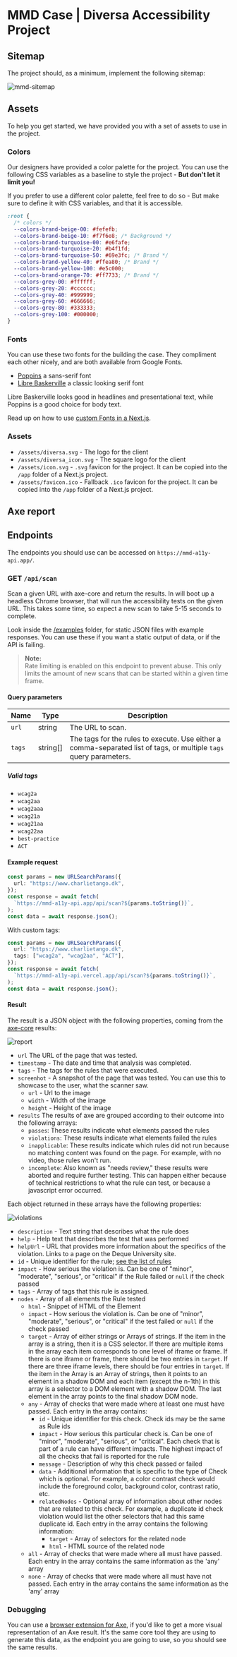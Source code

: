 # MMD Case | Diversa Accessibility Project

## Sitemap

The project should, as a minimum, implement the following sitemap:

![mmd-sitemap](https://github.com/charlie-tango/mmd-case-24/assets/3764345/624ffa85-0e85-4020-9231-f8c46e43b376)



## Assets

To help you get started, we have provided you with a set of assets to use in the project.

###  Colors

Our designers have provided a color palette for the project. 
You can use the following CSS variables as a baseline to style the project - **But don't let it limit you!**

If you prefer to use a different color palette, feel free to do so - But make sure to define it with CSS variables, and that it is accessible.

```css
:root {
  /* colors */
  --colors-brand-beige-00: #fefefb;
  --colors-brand-beige-10: #f7f6e8; /* Background */
  --colors-brand-turquoise-00: #e6fafe;
  --colors-brand-turquoise-20: #b4f1fd;
  --colors-brand-turquoise-50: #69e3fc; /* Brand */
  --colors-brand-yellow-40: #ffea80; /* Brand */
  --colors-brand-yellow-100: #e5c000;
  --colors-brand-orange-70: #ff7733; /* Brand */
  --colors-grey-00: #ffffff;
  --colors-grey-20: #cccccc;
  --colors-grey-40: #999999;
  --colors-grey-60: #666666;
  --colors-grey-80: #333333;
  --colors-grey-100: #000000;
}
```
### Fonts

You can use these two fonts for the building the case. They compliment each other nicely, and are both available from Google Fonts.

* [Poppins](https://fonts.google.com/specimen/Poppins) a sans-serif font
* [Libre Baskerville](https://fonts.google.com/specimen/Libre+Baskerville) a classic looking serif font

Libre Baskerville looks good in headlines and presentational text, while Poppins is a good choice for body text.

Read up on how to use [custom Fonts in a Next.js](https://nextjs.org/docs/app/building-your-application/optimizing/fonts).

### Assets

- `/assets/diversa.svg` - The logo for the client
- `/assets/diversa_icon.svg` - The square logo for the client
- `/assets/icon.svg` - `.svg` favicon for the project. It can be copied into the `/app` folder of a Next.js project.
- `/assets/favicon.ico` - Fallback `.ico` favicon for the project. It can be copied into the `/app` folder of a Next.js project.

## Axe report

## Endpoints

The endpoints you should use can be accessed on `https://mmd-a11y-api.app/`.

### GET `/api/scan`

Scan a given URL with axe-core and return the results. In will boot up a headless Chrome browser, that will run the accessibility tests on the given URL.
This takes some time, so expect a new scan to take 5-15 seconds to complete.

Look inside the [/examples](./examples) folder, for static JSON files with example responses.
You can use these if you want a static output of data, or if the API is failing.

> **Note:**<br> Rate limiting is enabled on this endpoint to prevent abuse.
> This only limits the amount of new scans that can be started within a given time frame.

#### Query parameters

| Name   | Type     | Description                                                                                                        |
| ------ | -------- |--------------------------------------------------------------------------------------------------------------------|
| `url`  | string   | The URL to scan.                                                                                                   |
| `tags` | string[] | The tags for the rules to execute. Use either a comma-separated list of tags, or multiple `tags` query parameters. |

##### Valid tags

- `wcag2a`
- `wcag2aa`
- `wcag2aaa`
- `wcag21a`
- `wcag21aa`
- `wcag22aa`
- `best-practice`
- `ACT`

#### Example request

```ts
const params = new URLSearchParams({
  url: "https://www.charlietango.dk",
});
const response = await fetch(
  `https://mmd-a11y-api.app/api/scan?${params.toString()}`,
);
const data = await response.json();
```

With custom tags:

```ts
const params = new URLSearchParams({
  url: "https://www.charlietango.dk",
  tags: ["wcag2a", "wcag2aa", "ACT"],
});
const response = await fetch(
  `https://mmd-a11y-api.vercel.app/api/scan?${params.toString()}`,
);
const data = await response.json();
```

#### Result

The result is a JSON object with the following properties, coming from the [axe-core](https://github.com/dequelabs/axe-core/) results:

![report](https://github.com/charlie-tango/mmd-case-24/assets/3764345/ecc6f61f-eaff-4966-87f3-dd8629ccd15e)

- `url` The URL of the page that was tested.
- `timestamp` - The date and time that analysis was completed.
- `tags` - The tags for the rules that were executed.
- `screenhot` - A snapshot of the page that was tested. You can use this to showcase to the user, what the scanner saw.
    - `url` - Url to the image
    - `width` - Width of the image
    - `height` - Height of the image
- `results` The results of axe are grouped according to their outcome into the following arrays:
    - `passes`: These results indicate what elements passed the rules
    - `violations`: These results indicate what elements failed the rules
    - `inapplicable`: These results indicate which rules did not run because no matching content was found on the page. For example, with no video, those rules won't run.
    - `incomplete`: Also known as "needs review," these results were aborted and require further testing. This can happen either because of technical restrictions to what the rule can test, or because a javascript error occurred.

Each object returned in these arrays have the following properties:

![violations](https://github.com/charlie-tango/mmd-case-24/assets/3764345/4fcb1574-bfd3-4245-84a9-08fd3337ba44)

- `description` - Text string that describes what the rule does
- `help` - Help text that describes the test that was performed
- `helpUrl` - URL that provides more information about the specifics of the violation. Links to a page on the Deque University site.
- `id` - Unique identifier for the rule; [see the list of rules](https://github.com/dequelabs/axe-core/blob/master/doc/rule-descriptions.md)
- `impact` - How serious the violation is. Can be one of "minor", "moderate", "serious", or "critical" if the Rule failed or `null` if the check passed
- `tags` - Array of tags that this rule is assigned.
- `nodes` - Array of all elements the Rule tested
    - `html` - Snippet of HTML of the Element
    - `impact` - How serious the violation is. Can be one of "minor", "moderate", "serious", or "critical" if the test failed or `null` if the check passed
    - `target` - Array of either strings or Arrays of strings. If the item in the array is a string, then it is a CSS selector. If there are multiple items in the array each item corresponds to one level of iframe or frame. If there is one iframe or frame, there should be two entries in `target`. If there are three iframe levels, there should be four entries in `target`. If the item in the Array is an Array of strings, then it points to an element in a shadow DOM and each item (except the n-1th) in this array is a selector to a DOM element with a shadow DOM. The last element in the array points to the final shadow DOM node.
    - `any` - Array of checks that were made where at least one must have passed. Each entry in the array contains:
        - `id` - Unique identifier for this check. Check ids may be the same as Rule ids
        - `impact` - How serious this particular check is. Can be one of "minor", "moderate", "serious", or "critical". Each check that is part of a rule can have different impacts. The highest impact of all the checks that fail is reported for the rule
        - `message` - Description of why this check passed or failed
        - `data` - Additional information that is specific to the type of Check which is optional. For example, a color contrast check would include the foreground color, background color, contrast ratio, etc.
        - `relatedNodes` - Optional array of information about other nodes that are related to this check. For example, a duplicate id check violation would list the other selectors that had this same duplicate id. Each entry in the array contains the following information:
            - `target` - Array of selectors for the related node
            - `html` - HTML source of the related node
    - `all` - Array of checks that were made where all must have passed. Each entry in the array contains the same information as the 'any' array
    - `none` - Array of checks that were made where all must have not passed. Each entry in the array contains the same information as the 'any' array

### Debugging

You can use a [browser extension for Axe](https://chromewebstore.google.com/detail/axe-devtools-web-accessib/lhdoppojpmngadmnindnejefpokejbdd), 
if you'd like to get a more visual representation of an Axe result. 
It's the same core tool they are using to generate this data, as the endpoint you are going to use, so you should see the same results.
